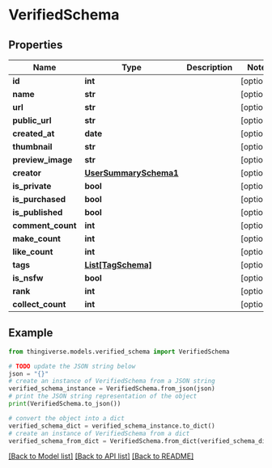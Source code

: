 # VerifiedSchema


## Properties

Name | Type | Description | Notes
------------ | ------------- | ------------- | -------------
**id** | **int** |  | [optional] 
**name** | **str** |  | [optional] 
**url** | **str** |  | [optional] 
**public_url** | **str** |  | [optional] 
**created_at** | **date** |  | [optional] 
**thumbnail** | **str** |  | [optional] 
**preview_image** | **str** |  | [optional] 
**creator** | [**UserSummarySchema1**](UserSummarySchema1.md) |  | [optional] 
**is_private** | **bool** |  | [optional] 
**is_purchased** | **bool** |  | [optional] 
**is_published** | **bool** |  | [optional] 
**comment_count** | **int** |  | [optional] 
**make_count** | **int** |  | [optional] 
**like_count** | **int** |  | [optional] 
**tags** | [**List[TagSchema]**](TagSchema.md) |  | [optional] 
**is_nsfw** | **bool** |  | [optional] 
**rank** | **int** |  | [optional] 
**collect_count** | **int** |  | [optional] 

## Example

```python
from thingiverse.models.verified_schema import VerifiedSchema

# TODO update the JSON string below
json = "{}"
# create an instance of VerifiedSchema from a JSON string
verified_schema_instance = VerifiedSchema.from_json(json)
# print the JSON string representation of the object
print(VerifiedSchema.to_json())

# convert the object into a dict
verified_schema_dict = verified_schema_instance.to_dict()
# create an instance of VerifiedSchema from a dict
verified_schema_from_dict = VerifiedSchema.from_dict(verified_schema_dict)
```
[[Back to Model list]](../README.md#documentation-for-models) [[Back to API list]](../README.md#documentation-for-api-endpoints) [[Back to README]](../README.md)


